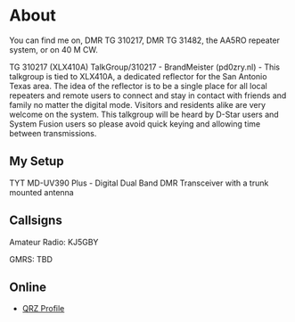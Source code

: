 # About
You can find me on, DMR TG 310217, DMR TG 31482, the AA5RO repeater system, or on 40 M CW.

TG 310217 (XLX410A) TalkGroup/310217 - BrandMeister (pd0zry.nl) - This talkgroup is tied to XLX410A, a dedicated reflector for the San Antonio Texas area. The idea of the reflector is to be a single place for all local repeaters and remote users to connect and stay in contact with friends and family no matter the digital mode. Visitors and residents alike are very welcome on the system. This talkgroup will be heard by D-Star users and System Fusion users so please avoid quick keying and allowing time between transmissions.

## My Setup
TYT MD-UV390 Plus - Digital Dual Band DMR Transceiver with a trunk mounted antenna

## Callsigns
Amateur Radio: KJ5GBY

GMRS: TBD

## Online
* [QRZ Profile](https://www.qrz.com/db/KJ5GBY)
